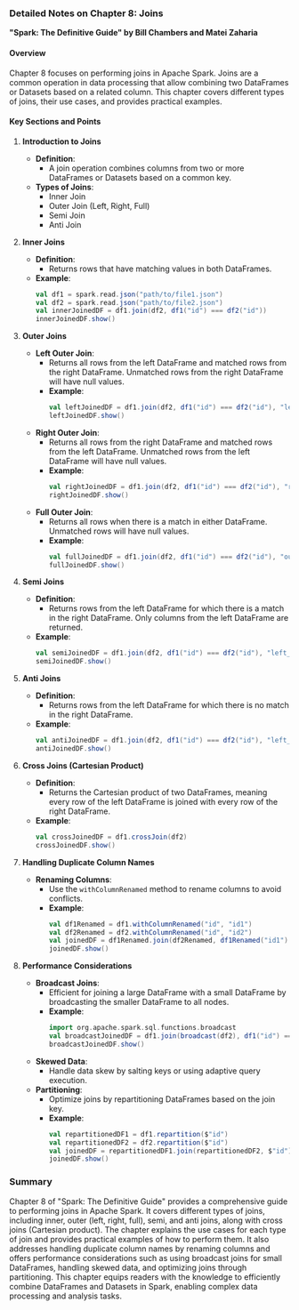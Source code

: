 ### Detailed Notes on Chapter 8: Joins
**"Spark: The Definitive Guide" by Bill Chambers and Matei Zaharia**

#### **Overview**
Chapter 8 focuses on performing joins in Apache Spark. Joins are a common operation in data processing that allow combining two DataFrames or Datasets based on a related column. This chapter covers different types of joins, their use cases, and provides practical examples.

#### **Key Sections and Points**

1. **Introduction to Joins**
   - **Definition**:
     - A join operation combines columns from two or more DataFrames or Datasets based on a common key.
   - **Types of Joins**:
     - Inner Join
     - Outer Join (Left, Right, Full)
     - Semi Join
     - Anti Join

2. **Inner Joins**
   - **Definition**:
     - Returns rows that have matching values in both DataFrames.
   - **Example**:
     ```scala
     val df1 = spark.read.json("path/to/file1.json")
     val df2 = spark.read.json("path/to/file2.json")
     val innerJoinedDF = df1.join(df2, df1("id") === df2("id"))
     innerJoinedDF.show()
     ```

3. **Outer Joins**
   - **Left Outer Join**:
     - Returns all rows from the left DataFrame and matched rows from the right DataFrame. Unmatched rows from the right DataFrame will have null values.
     - **Example**:
       ```scala
       val leftJoinedDF = df1.join(df2, df1("id") === df2("id"), "left_outer")
       leftJoinedDF.show()
       ```
   - **Right Outer Join**:
     - Returns all rows from the right DataFrame and matched rows from the left DataFrame. Unmatched rows from the left DataFrame will have null values.
     - **Example**:
       ```scala
       val rightJoinedDF = df1.join(df2, df1("id") === df2("id"), "right_outer")
       rightJoinedDF.show()
       ```
   - **Full Outer Join**:
     - Returns all rows when there is a match in either DataFrame. Unmatched rows will have null values.
     - **Example**:
       ```scala
       val fullJoinedDF = df1.join(df2, df1("id") === df2("id"), "outer")
       fullJoinedDF.show()
       ```

4. **Semi Joins**
   - **Definition**:
     - Returns rows from the left DataFrame for which there is a match in the right DataFrame. Only columns from the left DataFrame are returned.
   - **Example**:
     ```scala
     val semiJoinedDF = df1.join(df2, df1("id") === df2("id"), "left_semi")
     semiJoinedDF.show()
     ```

5. **Anti Joins**
   - **Definition**:
     - Returns rows from the left DataFrame for which there is no match in the right DataFrame.
   - **Example**:
     ```scala
     val antiJoinedDF = df1.join(df2, df1("id") === df2("id"), "left_anti")
     antiJoinedDF.show()
     ```

6. **Cross Joins (Cartesian Product)**
   - **Definition**:
     - Returns the Cartesian product of two DataFrames, meaning every row of the left DataFrame is joined with every row of the right DataFrame.
   - **Example**:
     ```scala
     val crossJoinedDF = df1.crossJoin(df2)
     crossJoinedDF.show()
     ```

7. **Handling Duplicate Column Names**
   - **Renaming Columns**:
     - Use the `withColumnRenamed` method to rename columns to avoid conflicts.
     - **Example**:
       ```scala
       val df1Renamed = df1.withColumnRenamed("id", "id1")
       val df2Renamed = df2.withColumnRenamed("id", "id2")
       val joinedDF = df1Renamed.join(df2Renamed, df1Renamed("id1") === df2Renamed("id2"))
       joinedDF.show()
       ```

8. **Performance Considerations**
   - **Broadcast Joins**:
     - Efficient for joining a large DataFrame with a small DataFrame by broadcasting the smaller DataFrame to all nodes.
     - **Example**:
       ```scala
       import org.apache.spark.sql.functions.broadcast
       val broadcastJoinedDF = df1.join(broadcast(df2), df1("id") === df2("id"))
       broadcastJoinedDF.show()
       ```
   - **Skewed Data**:
     - Handle data skew by salting keys or using adaptive query execution.
   - **Partitioning**:
     - Optimize joins by repartitioning DataFrames based on the join key.
     - **Example**:
       ```scala
       val repartitionedDF1 = df1.repartition($"id")
       val repartitionedDF2 = df2.repartition($"id")
       val joinedDF = repartitionedDF1.join(repartitionedDF2, $"id")
       joinedDF.show()
       ```

### **Summary**
Chapter 8 of "Spark: The Definitive Guide" provides a comprehensive guide to performing joins in Apache Spark. It covers different types of joins, including inner, outer (left, right, full), semi, and anti joins, along with cross joins (Cartesian product). The chapter explains the use cases for each type of join and provides practical examples of how to perform them. It also addresses handling duplicate column names by renaming columns and offers performance considerations such as using broadcast joins for small DataFrames, handling skewed data, and optimizing joins through partitioning. This chapter equips readers with the knowledge to efficiently combine DataFrames and Datasets in Spark, enabling complex data processing and analysis tasks.